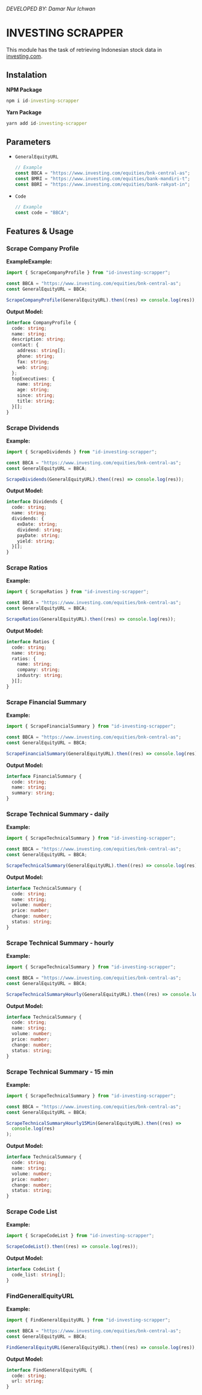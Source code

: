 _DEVELOPED BY: Damar Nur Ichwan_

# INVESTING SCRAPPER

This module has the task of retrieving Indonesian stock data in [investing.com](https://www.investing.com/).

## Instalation

**NPM Package**

```cmd
npm i id-investing-scrapper
```

**Yarn Package**

```cmd
yarn add id-investing-scrapper
```

## Parameters

- `GeneralEquityURL`
  ```ts
  // Example
  const BBCA = "https://www.investing.com/equities/bnk-central-as";
  const BMRI = "https://www.investing.com/equities/bank-mandiri-t";
  const BBRI = "https://www.investing.com/equities/bank-rakyat-in";
  ```
- `Code`
  ```ts
  // Example
  const code = "BBCA";
  ```

## Features & Usage

### Scrape Company Profile

**ExampleExample:**

```ts
import { ScrapeCompanyProfile } from "id-investing-scrapper";

const BBCA = "https://www.investing.com/equities/bnk-central-as";
const GeneralEquityURL = BBCA;

ScrapeCompanyProfile(GeneralEquityURL).then((res) => console.log(res));
```

**Output Model:**

```ts
interface CompanyProfile {
  code: string;
  name: string;
  description: string;
  contact: {
    address: string[];
    phone: string;
    fax: string;
    web: string;
  };
  topExecutives: {
    name: string;
    age: string;
    since: string;
    title: string;
  }[];
}
```

### Scrape Dividends

**Example:**

```ts
import { ScrapeDividends } from "id-investing-scrapper";

const BBCA = "https://www.investing.com/equities/bnk-central-as";
const GeneralEquityURL = BBCA;

ScrapeDividends(GeneralEquityURL).then((res) => console.log(res));
```

**Output Model:**

```ts
interface Dividends {
  code: string;
  name: string;
  dividends: {
    exDate: string;
    dividend: string;
    payDate: string;
    yield: string;
  }[];
}
```

### Scrape Ratios

**Example:**

```ts
import { ScrapeRatios } from "id-investing-scrapper";

const BBCA = "https://www.investing.com/equities/bnk-central-as";
const GeneralEquityURL = BBCA;

ScrapeRatios(GeneralEquityURL).then((res) => console.log(res));
```

**Output Model:**

```ts
interface Ratios {
  code: string;
  name: string;
  ratios: {
    name: string;
    company: string;
    industry: string;
  }[];
}
```

### Scrape Financial Summary

**Example:**

```ts
import { ScrapeFinancialSummary } from "id-investing-scrapper";

const BBCA = "https://www.investing.com/equities/bnk-central-as";
const GeneralEquityURL = BBCA;

ScrapeFinancialSummary(GeneralEquityURL).then((res) => console.log(res));
```

**Output Model:**

```ts
interface FinancialSummary {
  code: string;
  name: string;
  summary: string;
}
```

### Scrape Technical Summary - daily

**Example:**

```ts
import { ScrapeTechnicalSummary } from "id-investing-scrapper";

const BBCA = "https://www.investing.com/equities/bnk-central-as";
const GeneralEquityURL = BBCA;

ScrapeTechnicalSummary(GeneralEquityURL).then((res) => console.log(res));
```

**Output Model:**

```ts
interface TechnicalSummary {
  code: string;
  name: string;
  volume: number;
  price: number;
  change: number;
  status: string;
}
```

### Scrape Technical Summary - hourly

**Example:**

```ts
import { ScrapeTechnicalSummary } from "id-investing-scrapper";

const BBCA = "https://www.investing.com/equities/bnk-central-as";
const GeneralEquityURL = BBCA;

ScrapeTechnicalSummaryHourly(GeneralEquityURL).then((res) => console.log(res));
```

**Output Model:**

```ts
interface TechnicalSummary {
  code: string;
  name: string;
  volume: number;
  price: number;
  change: number;
  status: string;
}
```

### Scrape Technical Summary - 15 min

**Example:**

```ts
import { ScrapeTechnicalSummary } from "id-investing-scrapper";

const BBCA = "https://www.investing.com/equities/bnk-central-as";
const GeneralEquityURL = BBCA;

ScrapeTechnicalSummaryHourly15Min(GeneralEquityURL).then((res) =>
  console.log(res)
);
```

**Output Model:**

```ts
interface TechnicalSummary {
  code: string;
  name: string;
  volume: number;
  price: number;
  change: number;
  status: string;
}
```

### Scrape Code List

**Example:**

```ts
import { ScrapeCodeList } from "id-investing-scrapper";

ScrapeCodeList().then((res) => console.log(res));
```

**Output Model:**

```ts
interface CodeList {
  code_list: string[];
}
```

### FindGeneralEquityURL

**Example:**

```ts
import { FindGeneralEquityURL } from "id-investing-scrapper";

const BBCA = "https://www.investing.com/equities/bnk-central-as";
const GeneralEquityURL = BBCA;

FindGeneralEquityURL(GeneralEquityURL).then((res) => console.log(res));
```

**Output Model:**

```ts
interface FindGeneralEquityURL {
  code: string;
  url: string;
}
```
